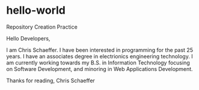 # hello-world
Repository Creation Practice

Hello Developers,

I am Chris Schaeffer.  I have been interested in programming for the past 25 years.  I have an associates degree in electrionics engineering technology.  I am currently working towards my B.S. in Information Technology focusing on Software Development, and minoring in Web Applications Development.

Thanks for reading,
Chris Schaeffer

